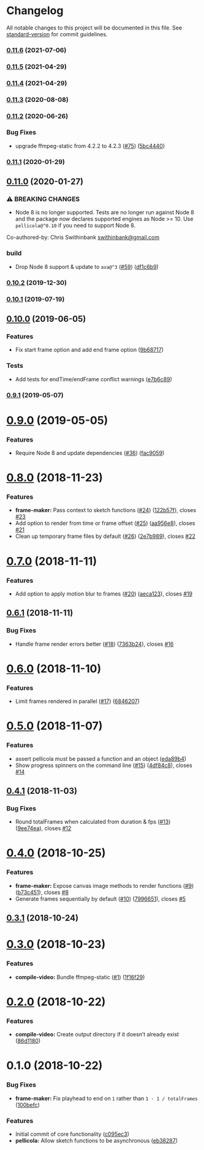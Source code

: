 # Changelog

All notable changes to this project will be documented in this file. See [standard-version](https://github.com/conventional-changelog/standard-version) for commit guidelines.

### [0.11.6](https://github.com/delucis/pellicola/compare/v0.11.5...v0.11.6) (2021-07-06)

### [0.11.5](https://github.com/delucis/pellicola/compare/v0.11.4...v0.11.5) (2021-04-29)

### [0.11.4](https://github.com/delucis/pellicola/compare/v0.11.3...v0.11.4) (2021-04-29)

### [0.11.3](https://github.com/delucis/pellicola/compare/v0.11.2...v0.11.3) (2020-08-08)

### [0.11.2](https://github.com/delucis/pellicola/compare/v0.11.1...v0.11.2) (2020-06-26)


### Bug Fixes

* upgrade ffmpeg-static from 4.2.2 to 4.2.3 ([#75](https://github.com/delucis/pellicola/issues/75)) ([5bc4440](https://github.com/delucis/pellicola/commit/5bc4440d9f9f9dcfe8c74cf8242cd550d5c0056f))

### [0.11.1](https://github.com/delucis/pellicola/compare/v0.11.0...v0.11.1) (2020-01-29)

## [0.11.0](https://github.com/delucis/pellicola/compare/v0.10.2...v0.11.0) (2020-01-27)


### ⚠ BREAKING CHANGES

* Node 8 is no longer supported. Tests are no longer run against Node 8 and the package now declares supported engines as Node >= 10. Use `pellicola@^0.10` if you need to support Node 8.

Co-authored-by: Chris Swithinbank <swithinbank@gmail.com>

### build

* Drop Node 8 support & update to `ava@^3` ([#59](https://github.com/delucis/pellicola/issues/59)) ([df1c6b9](https://github.com/delucis/pellicola/commit/df1c6b9f8481dc1240b157640bac8d068554b272))

### [0.10.2](https://github.com/delucis/pellicola/compare/v0.10.1...v0.10.2) (2019-12-30)

### [0.10.1](https://github.com/delucis/pellicola/compare/v0.10.0...v0.10.1) (2019-07-19)



## [0.10.0](https://github.com/delucis/pellicola/compare/v0.9.1...v0.10.0) (2019-06-05)


### Features

* Fix start frame option and add end frame option ([9b68717](https://github.com/delucis/pellicola/commit/9b68717))


### Tests

* Add tests for endTime/endFrame conflict warnings ([e7b6c89](https://github.com/delucis/pellicola/commit/e7b6c89))



### [0.9.1](https://github.com/delucis/pellicola/compare/v0.9.0...v0.9.1) (2019-05-07)



# [0.9.0](https://github.com/delucis/pellicola/compare/v0.8.0...v0.9.0) (2019-05-05)


### Features

* Require Node 8 and update dependencies ([#36](https://github.com/delucis/pellicola/issues/36)) ([fac9059](https://github.com/delucis/pellicola/commit/fac9059))



<a name="0.8.0"></a>
# [0.8.0](https://github.com/delucis/pellicola/compare/v0.7.0...v0.8.0) (2018-11-23)


### Features

* **frame-maker:** Pass context to sketch functions ([#24](https://github.com/delucis/pellicola/issues/24)) ([122b57f](https://github.com/delucis/pellicola/commit/122b57f)), closes [#23](https://github.com/delucis/pellicola/issues/23)
* Add option to render from time or frame offset ([#25](https://github.com/delucis/pellicola/issues/25)) ([aa956e8](https://github.com/delucis/pellicola/commit/aa956e8)), closes [#21](https://github.com/delucis/pellicola/issues/21)
* Clean up temporary frame files by default ([#26](https://github.com/delucis/pellicola/issues/26)) ([2e7b989](https://github.com/delucis/pellicola/commit/2e7b989)), closes [#22](https://github.com/delucis/pellicola/issues/22)



<a name="0.7.0"></a>
# [0.7.0](https://github.com/delucis/pellicola/compare/v0.6.1...v0.7.0) (2018-11-11)


### Features

* Add option to apply motion blur to frames ([#20](https://github.com/delucis/pellicola/issues/20)) ([aeca123](https://github.com/delucis/pellicola/commit/aeca123)), closes [#19](https://github.com/delucis/pellicola/issues/19)



<a name="0.6.1"></a>
## [0.6.1](https://github.com/delucis/pellicola/compare/v0.6.0...v0.6.1) (2018-11-11)


### Bug Fixes

* Handle frame render errors better ([#18](https://github.com/delucis/pellicola/issues/18)) ([7363b24](https://github.com/delucis/pellicola/commit/7363b24)), closes [#16](https://github.com/delucis/pellicola/issues/16)



<a name="0.6.0"></a>
# [0.6.0](https://github.com/delucis/pellicola/compare/v0.5.0...v0.6.0) (2018-11-10)


### Features

* Limit frames rendered in parallel ([#17](https://github.com/delucis/pellicola/issues/17)) ([6846207](https://github.com/delucis/pellicola/commit/6846207))



<a name="0.5.0"></a>
# [0.5.0](https://github.com/delucis/pellicola/compare/v0.4.1...v0.5.0) (2018-11-07)


### Features

* assert pellicola must be passed a function and an object ([eda89b4](https://github.com/delucis/pellicola/commit/eda89b4))
* Show progress spinners on the command line ([#15](https://github.com/delucis/pellicola/issues/15)) ([4df84c8](https://github.com/delucis/pellicola/commit/4df84c8)), closes [#14](https://github.com/delucis/pellicola/issues/14)



<a name="0.4.1"></a>
## [0.4.1](https://github.com/delucis/pellicola/compare/v0.4.0...v0.4.1) (2018-11-03)


### Bug Fixes

* Round totalFrames when calculated from duration & fps ([#13](https://github.com/delucis/pellicola/issues/13)) ([9ee74ea](https://github.com/delucis/pellicola/commit/9ee74ea)), closes [#12](https://github.com/delucis/pellicola/issues/12)



<a name="0.4.0"></a>
# [0.4.0](https://github.com/delucis/pellicola/compare/v0.3.1...v0.4.0) (2018-10-25)


### Features

* **frame-maker:** Expose canvas image methods to render functions ([#9](https://github.com/delucis/pellicola/issues/9)) ([b73c451](https://github.com/delucis/pellicola/commit/b73c451)), closes [#8](https://github.com/delucis/pellicola/issues/8)
* Generate frames sequentially by default ([#10](https://github.com/delucis/pellicola/issues/10)) ([7996651](https://github.com/delucis/pellicola/commit/7996651)), closes [#5](https://github.com/delucis/pellicola/issues/5)



<a name="0.3.1"></a>
## [0.3.1](https://github.com/delucis/pellicola/compare/v0.3.0...v0.3.1) (2018-10-24)



<a name="0.3.0"></a>
# [0.3.0](https://github.com/delucis/pellicola/compare/v0.2.0...v0.3.0) (2018-10-23)


### Features

* **compile-video:** Bundle ffmpeg-static ([#1](https://github.com/delucis/pellicola/issues/1)) ([1f16f29](https://github.com/delucis/pellicola/commit/1f16f29))



<a name="0.2.0"></a>
# [0.2.0](https://github.com/delucis/pellicola/compare/v0.1.0...v0.2.0) (2018-10-22)


### Features

* **compile-video:** Create output directory if it doesn’t already exist ([86d1180](https://github.com/delucis/pellicola/commit/86d1180))



<a name="0.1.0"></a>
# 0.1.0 (2018-10-22)


### Bug Fixes

* **frame-maker:** Fix playhead to end on `1` rather than `1 - 1 / totalFrames` ([100befc](https://github.com/delucis/pellicola/commit/100befc))


### Features

* Initial commit of core functionality ([c095ec3](https://github.com/delucis/pellicola/commit/c095ec3))
* **pellicola:** Allow sketch functions to be asynchronous ([eb38287](https://github.com/delucis/pellicola/commit/eb38287))
